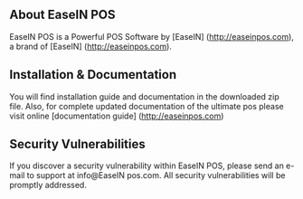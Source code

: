 ## About EaseIN POS
EaseIN POS is a Powerful POS Software by [EaseIN] (http://easeinpos.com), a brand of [EaseIN]
(http://easeinpos.com).
## Installation & Documentation
You will find installation guide and documentation in the downloaded zip file.
Also, for complete updated documentation of the ultimate pos please visit online [documentation 
guide] (http://easeinpos.com)
## Security Vulnerabilities
If you discover a security vulnerability within EaseIN POS, please send an e-mail to support at 
info@EaseIN pos.com. All security vulnerabilities will be promptly addressed.
